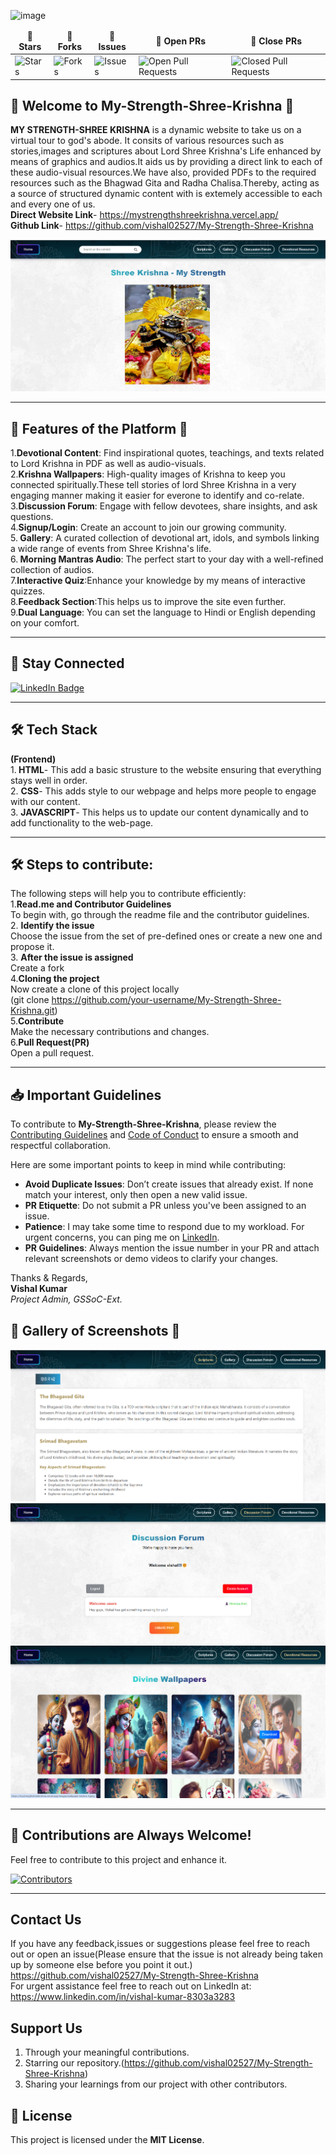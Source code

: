 
![image](https://github.com/user-attachments/assets/4ad31261-e3ce-45fd-820e-99404317b513)

<table align="center">
    <thead align="center">
        <tr border: 2px;>
            <td><b>🌟 Stars</b></td>
            <td><b>🍴 Forks</b></td>
            <td><b>🐛 Issues</b></td>
            <td><b>🔔 Open PRs</b></td>
            <td><b>🔕 Close PRs</b></td>
        </tr>
     </thead>
    <tbody>
      <tr>
          <td><img alt="Stars" src="https://img.shields.io/github/stars/vishal02527/My-Strength-Shree-Krishna?style=flat&logo=github"/></td>
          <td><img alt="Forks" src="https://img.shields.io/github/forks/vishal02527/My-Strength-Shree-Krishna?style=flat&logo=github"/></td>
          <td><img alt="Issues" src="https://img.shields.io/github/issues/vishal02527/My-Strength-Shree-Krishna?style=flat&logo=github"/></td>
          <td><img alt="Open Pull Requests" src="https://img.shields.io/github/issues-pr/vishal02527/My-Strength-Shree-Krishna?style=flat&logo=github"/></td>
          <td><img alt="Closed Pull Requests" src="https://img.shields.io/github/issues-pr-closed/vishal02527/My-Strength-Shree-Krishna?style=flat&color=critical&logo=github"/></td>
      </tr>
    </tbody>
</table>

## 🌟 Welcome to My-Strength-Shree-Krishna 🌟

<b>MY STRENGTH-SHREE KRISHNA</b> is a dynamic website to take us on a virtual tour to god's abode. It consits of  various resources such as stories,images and scriptures about Lord Shree Krishna's Life enhanced by means of graphics and audios.It aids us by providing a direct link to each of these audio-visual resources.We have also, provided PDFs to the required resources such as the Bhagwad Gita and Radha Chalisa.Thereby, acting as a source of structured dynamic content with is extemely accessible to each and every one of us.<br>
<b>Direct Website Link</b>- https://mystrengthshreekrishna.vercel.app/<br>
<b>Github Link</b>- https://github.com/vishal02527/My-Strength-Shree-Krishna

![Krishna Devotion](https://github.com/vishal02527/My-Strength-Shree-Krishna/blob/main/images/Screenshot%202024-09-21%20192845.png)

---

## 🦚  Features of the Platform 🦚

1.<b>Devotional Content</b>: Find inspirational quotes, teachings, and texts related to Lord Krishna in PDF as well as audio-visuals.<br>
  2.<b>Krishna Wallpapers</b>: High-quality images of Krishna to keep you connected spiritually.These tell stories of lord Shree Krishna in a very 
   engaging manner making it easier for everone to identify and co-relate.<br>
 3.<b>Discussion Forum</b>: Engage with fellow devotees, share insights, and ask questions.<br>
  4.<b>Signup/Login</b>: Create an account to join our growing community.<br>
  5.<b> Gallery</b>: A curated collection of devotional art, idols, and symbols linking a wide range of events from Shree Krishna's life.<br>
  6.<b> Morning Mantras Audio</b>: The perfect start to your day with a well-refined collection of audios.<br>
  7.<b>Interactive Quiz</b>:Enhance your knowledge by my means of interactive quizzes.<br>
  8.<b>Feedback Section</b>:This helps us to improve the site even further.<br>
  9.<b>Dual Language</b>: You can set the language to Hindi or English depending on your comfort.<br>

---

## 🔗 Stay Connected

<div id="badges">
  <a href="https://www.linkedin.com/in/vishal-kumar-8303a3283">
    <img src="https://img.shields.io/badge/Linkedin-blue?style=for-the-badge&logo=linkedin&logoColor=white" alt="LinkedIn Badge"/>
  </a>
</div>

---

## 🛠 Tech Stack
<b>(Frontend)</b><br>
1.<b> HTML</b>- This add a basic strusture to the website ensuring that everything stays well in order.<br>
2. <b>CSS</b>- This adds style to our webpage and helps more people to engage with our content.<br>
3. <b>JAVASCRIPT</b>- This helps us to update our content dynamically and to add functionality to the web-page.

---

## 🛠 Steps to contribute:

The following steps will help you to contribute efficiently:<br>
1.<b>Read.me and Contributor Guidelines</b><br>
     To begin with, go through the readme file and the contributor guidelines.<br>
2. <b>Identify the issue</b><br>
     Choose the issue from the set of pre-defined ones or create  a new one and propose it.<br>
3. <b>After the issue is assigned</b><br>
      Create a fork <br>
4.<b>Cloning the project</b><br>
     Now create a clone of this project locally<br>
    (git clone https://github.com/your-username/My-Strength-Shree-Krishna.git)<br>
5.<b>Contribute</b><br>
    Make the necessary contributions and changes.<br>
6.<b>Pull Request(PR)</b><br>
    Open a pull request.<br>
   

---
## 📥 Important Guidelines

To contribute to **My-Strength-Shree-Krishna**, please review the [Contributing Guidelines](./CONTRIBUTING.md) and [Code of Conduct](./CODE_OF_CONDUCT.md) to ensure a smooth and respectful collaboration.

 Here are some important points to keep in mind while contributing:
 
- **Avoid Duplicate Issues**: Don’t create issues that already exist. If none match your interest, only then open a new valid issue.
- **PR Etiquette**: Do not submit a PR unless you've been assigned to an issue.
- **Patience**: I may take some time to respond due to my workload. For urgent concerns, you can ping me on [LinkedIn](https://www.linkedin.com/in/vishal-kumar-8303a3283).
- **PR Guidelines**: Always mention the issue number in your PR and attach relevant screenshots or demo videos to clarify your changes.

Thanks & Regards,  
**Vishal Kumar**  
_Project Admin, GSSoC-Ext._

## 🌼 Gallery of Screenshots 🌼

![Krishna's Teachings](https://github.com/vishal02527/My-Strength-Shree-Krishna/blob/main/images/Screenshot%202024-09-21%20193021.png)
![Devotional Art](https://github.com/vishal02527/My-Strength-Shree-Krishna/blob/main/images/Screenshot%202024-09-21%20193214.png)
![Krishna's Teachings](https://github.com/vishal02527/My-Strength-Shree-Krishna/blob/main/images/Screenshot%202024-09-21%20193327.png)

---

## 🎉 Contributions are Always Welcome!

Feel free to contribute to this project and enhance it.

[![Contributors](https://contrib.rocks/image?repo=vishal02527/My-Strength-Shree-Krishna)](https://github.com/vishal02527/My-Strength-Shree-Krishna/graphs/contributors)

---

## Contact Us
If you have any feedback,issues or suggestions please feel free to reach out or open an issue(Please ensure that the issue is not already being taken up by someone else before you point it out.)<br>
https://github.com/vishal02527/My-Strength-Shree-Krishna<br>
For urgent assistance feel free to reach out on LinkedIn at:  
https://www.linkedin.com/in/vishal-kumar-8303a3283


## Support Us
1. Through your meaningful contributions.
2. Starring our repository.(https://github.com/vishal02527/My-Strength-Shree-Krishna)
3. Sharing your learnings from our project with other contributors.

## 📜 License

This project is licensed under the **MIT License**.

